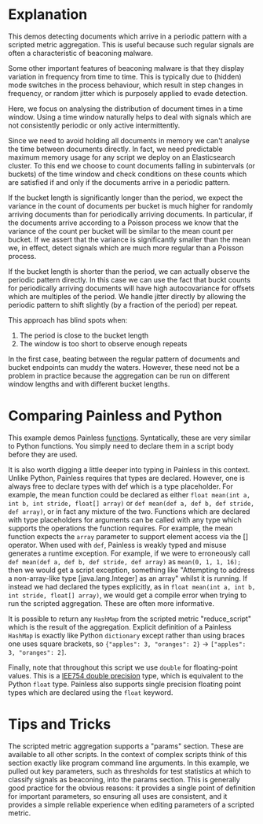 # Explanation
This demos detecting documents which arrive in a periodic pattern with a scripted metric aggregation. This is useful because such regular signals are often a characteristic of beaconing malware.

Some other important features of beaconing malware is that they display variation in frequency from time to time. This is typically due to (hidden) mode switches in the process behaviour, which result in step changes in frequency, or random jitter which is purposely applied to evade detection.

Here, we focus on analysing the distribution of document times in a time window. Using a time window naturally helps to deal with signals which are not consistently periodic or only active intermittently.

Since we need to avoid holding all documents in memory we can't analyse the time between documents directly. In fact, we need predictable maximum memory usage for any script we deploy on an Elasticsearch cluster. To this end we choose to count documents falling in subintervals (or buckets) of the time window and check conditions on these counts which are satisfied if and only if the documents arrive in a periodic pattern.

If the bucket length is significantly longer than the period, we expect the variance in the count of documents per bucket is much higher for randomly arriving documents than for periodically arriving documents. In particular, if the documents arrive according to a Poisson process we know that the variance of the count per bucket will be similar to the mean count per bucket. If we assert that the variance is significantly smaller than the mean we, in effect, detect signals which are much more regular than a Poisson process.

If the bucket length is shorter than the period, we can actually observe the periodic pattern directly. In this case we can use the fact that buckt counts for periodically arriving documents will have high autocovariance for offsets which are multiples of the period. We handle jitter directly by allowing the periodic pattern to shift slightly (by a fraction of the period) per repeat.

This approach has blind spots when:
1. The period is close to the bucket length
2. The window is too short to observe enough repeats

In the first case, beating between the regular pattern of documents and bucket endpoints can muddy the waters. However, these need not be a problem in practice because the aggregation can be run on different window lengths and with different bucket lengths.

# Comparing Painless and Python
This example demos Painless [functions](https://www.elastic.co/guide/en/elasticsearch/painless/current/painless-functions.html). Syntatically, these are very similar to Python functions. You simply need to declare them in a script body before they are used.

It is also worth digging a little deeper into typing in Painless in this context. Unlike Python, Painless requires that types are declared. However, one is always free to declare types with def which is a type placeholder. For example, the mean function could be declared as either `float mean(int a, int b, int stride, float[] array)` or `def mean(def a, def b, def stride, def array)`, or in fact any mixture of the two. Functions which are declared with type placeholders for arguments can be called with any type which supports the operations the function requires. For example, the mean function expects the `array` parameter to support element access via the [] operator. When used with `def`, Painless is weakly typed and misuse generates a runtime exception. For example, if we were to erroneously call `def mean(def a, def b, def stride, def array)` as `mean(0, 1, 1, 16);` then we would get a script exception, something like "Attempting to address a non-array-like type [java.lang.Integer] as an array" whilst it is running. If instead we had declared the types explicitly, as in `float mean(int a, int b, int stride, float[] array)`, we would get a compile error when trying to run the scripted aggregation. These are often more informative.

It is possible to return any `HashMap` from the scripted metric "reduce_script" which is the result of the aggregation. Explicit definition of a Painless `HashMap` is exactly like Python `dictionary` except rather than using braces one uses square brackets, so `{"apples": 3, "oranges": 2}` -> `["apples": 3, "oranges": 2]`.

Finally, note that throughout this script we use `double` for floating-point values. This is a [IEE754 double precision](https://en.wikipedia.org/wiki/Double-precision_floating-point_format) type, which is equivalent to the Python `float` type. Painless also supports single precision floating point types which are declared using the `float` keyword.

# Tips and Tricks
The scripted metric aggregation supports a "params" section. These are available to all other scripts. In the context of complex scripts think of this section exactly like program command line arguments. In this example, we pulled out key parameters, such as thresholds for test statistics at which to classify signals as beaconing, into the params section. This is generally good practice for the obvious reasons: it provides a single point of definition for important parameters, so ensuring all uses are consistent, and it provides a simple reliable experience when editing parameters of a scripted metric.